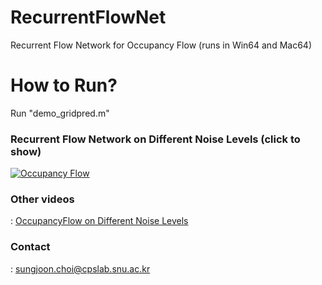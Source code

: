 # RecurrentFlowNet
Recurrent Flow Network for Occupancy Flow (runs in Win64 and Mac64)

# How to Run?
Run "demo_gridpred.m" 

### Recurrent Flow Network on Different Noise Levels (click to show)
[![Occupancy Flow](http://img.youtube.com/vi/twR3wYjwLrM/0.jpg)](https://www.youtube.com/watch?v=twR3wYjwLrM "Everything Is AWESOME")

### Other videos
: [OccupancyFlow on Different Noise Levels](https://www.youtube.com/playlist?list=PLtWMojn4UVnyP3HTiRFBxGbZ6lShB16E7)

### Contact
: sungjoon.choi@cpslab.snu.ac.kr 
